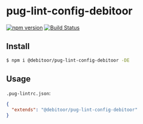 # pug-lint-config-debitoor

[![npm version](https://badge.fury.io/js/%40debitoor%2Fpug-lint-config-debitoor.svg)](https://badge.fury.io/js/%40debitoor%2Fpug-lint-config-debitoor)
[![Build Status](https://travis-ci.org/debitoor/pug-lint-config-debitoor.svg?branch=master)](https://travis-ci.org/debitoor/pug-lint-config-debitoor)


## Install

``` bash
$ npm i @debitoor/pug-lint-config-debitoor -DE
```

## Usage

`.pug-lintrc.json`:

```json
{
  "extends": "@debitoor/pug-lint-config-debitoor"
}
```